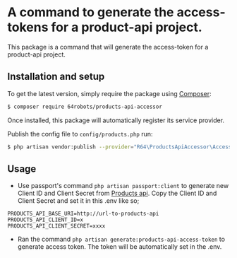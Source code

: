 A command to generate the access-tokens for a product-api project.
===================================================================

This package is a command that will generate the access-token for a product-api project.

## Installation and setup

To get the latest version, simply require the package using [Composer](https://getcomposer.org):

```bash
$ composer require 64robots/products-api-accessor
```

Once installed, this package will automatically register its service provider.

Publish the config file to `config/products.php` run:

```bash
$ php artisan vendor:publish --provider="R64\ProductsApiAccessor\AccessorServiceProvider" --tag="config"
```

## Usage
- Use passport's command `php artisan passport:client` to generate new Client ID and Client Secret from [Products api](https://gitlab.com/64robots/products-api). Copy the Client ID and Client Secret and set it in this .env like so;

```
PRODUCTS_API_BASE_URI=http://url-to-products-api
PRODUCTS_API_CLIENT_ID=x
PRODUCTS_API_CLIENT_SECRET=xxxx
```

- Ran the command `php artisan generate:products-api-access-token` to generate access token. The token will be automatically set in the .env.

